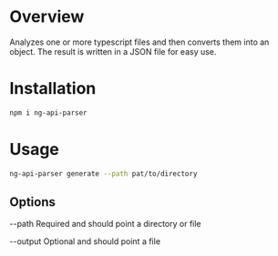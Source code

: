 # Overview
Analyzes one or more typescript files and then converts them into an object.
The result is written in a JSON file for easy use.

# Installation
```bash
npm i ng-api-parser
```

# Usage
```bash
ng-api-parser generate --path pat/to/directory
```

## Options
--path 
Required and should point a directory or file

--output
Optional and should point a file